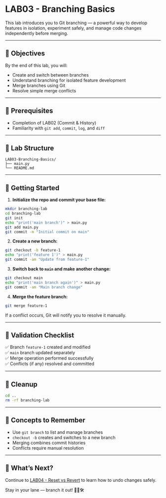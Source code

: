 # LAB03 - Branching Basics

This lab introduces you to Git branching — a powerful way to develop features in isolation, experiment safely, and manage code changes independently before merging.

---

## 🎯 Objectives

By the end of this lab, you will:
- Create and switch between branches
- Understand branching for isolated feature development
- Merge branches using Git
- Resolve simple merge conflicts

---

## 🧰 Prerequisites

- Completion of LAB02 (Commit & History)
- Familiarity with `git add`, `commit`, `log`, and `diff`

---

## 📁 Lab Structure

```
LAB03-Branching-Basics/
├── main.py
└── README.md
```

---

## 🚀 Getting Started

1. **Initialize the repo and commit your base file:**
```bash
mkdir branching-lab
cd branching-lab
git init
echo "print('main branch')" > main.py
git add main.py
git commit -m "Initial commit on main"
```

2. **Create a new branch:**
```bash
git checkout -b feature-1
echo "print('feature 1')" > main.py
git commit -am "Update from feature-1"
```

3. **Switch back to `main` and make another change:**
```bash
git checkout main
echo "print('main branch again')" > main.py
git commit -am "Main branch change"
```

4. **Merge the feature branch:**
```bash
git merge feature-1
```
If a conflict occurs, Git will notify you to resolve it manually.

---

## 🧪 Validation Checklist

✅ Branch `feature-1` created and modified  
✅ `main` branch updated separately  
✅ Merge operation performed successfully  
✅ Conflicts (if any) resolved and committed

---

## 🧹 Cleanup
```bash
cd ..
rm -rf branching-lab
```

---

## 🧠 Concepts to Remember
- Use `git branch` to list and manage branches
- `checkout -b` creates and switches to a new branch
- Merging combines commit histories
- Conflicts require manual resolution

---

## 💬 What’s Next?
Continue to [LAB04 - Reset vs Revert](../LAB04-Reset-Vs-Revert/) to learn how to undo changes safely.

Stay in your lane — branch it out! 🌿🔁🛠️